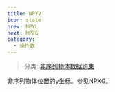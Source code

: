 ```yaml
---
title: NPYV
icon: state
prev: NPYL
next: NPZG
category:
  - 操作数
---
```


> 分类: [非序列物体数据约束](/hb/operands/130/878/  "Zemax 操作数 非序列物体数据约束")

非序列物体位置的y坐标。参见NPXG。